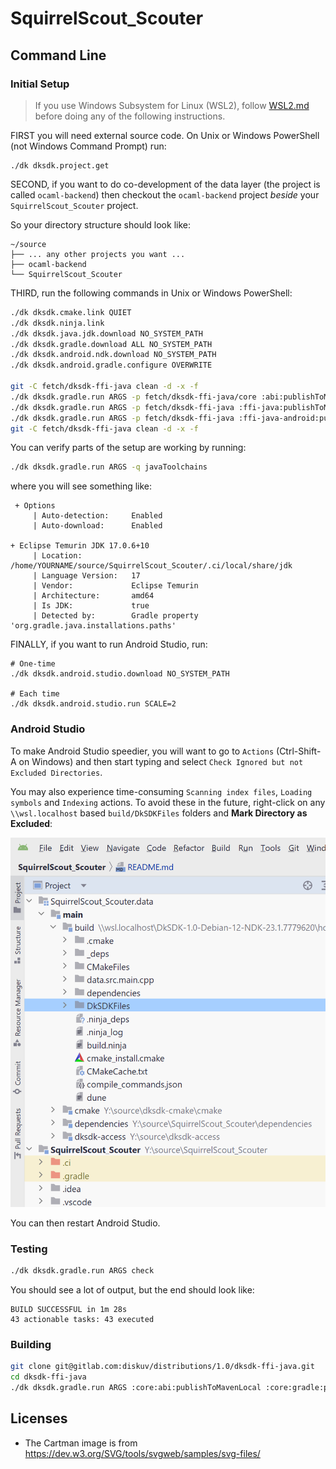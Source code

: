 # SquirrelScout_Scouter

## Command Line

### Initial Setup

> If you use Windows Subsystem for Linux (WSL2), follow [WSL2.md](./WSL2.md)
> before doing any of the following instructions.

FIRST you will need external source code. On Unix or Windows PowerShell (not Windows Command Prompt) run:

```shell
./dk dksdk.project.get
```

SECOND, if you want to do co-development of the data layer (the project is called `ocaml-backend`)
then checkout the `ocaml-backend` project *beside* your `SquirrelScout_Scouter` project.

So your directory structure should look like:

```text
~/source
├── ... any other projects you want ...
├── ocaml-backend
└── SquirrelScout_Scouter
```

THIRD, run the following commands in Unix or Windows PowerShell:

```sh
./dk dksdk.cmake.link QUIET
./dk dksdk.ninja.link
./dk dksdk.java.jdk.download NO_SYSTEM_PATH
./dk dksdk.gradle.download ALL NO_SYSTEM_PATH
./dk dksdk.android.ndk.download NO_SYSTEM_PATH
./dk dksdk.android.gradle.configure OVERWRITE

git -C fetch/dksdk-ffi-java clean -d -x -f
./dk dksdk.gradle.run ARGS -p fetch/dksdk-ffi-java/core :abi:publishToMavenLocal :gradle:publishToMavenLocal
./dk dksdk.gradle.run ARGS -p fetch/dksdk-ffi-java :ffi-java:publishToMavenLocal -P "cmakeCommand=$PWD/.ci/cmake/bin/cmake" -P disableAndroidNdk=1
./dk dksdk.gradle.run ARGS -p fetch/dksdk-ffi-java :ffi-java-android:publishToMavenLocal -P "cmakeCommand=$PWD/.ci/cmake/bin/cmake" -P disableAndroidNdk=1
git -C fetch/dksdk-ffi-java clean -d -x -f
```

You can verify parts of the setup are working by running:

```sh
./dk dksdk.gradle.run ARGS -q javaToolchains
```

where you will see something like:

```text
 + Options
     | Auto-detection:     Enabled
     | Auto-download:      Enabled

+ Eclipse Temurin JDK 17.0.6+10
     | Location:           /home/YOURNAME/source/SquirrelScout_Scouter/.ci/local/share/jdk
     | Language Version:   17
     | Vendor:             Eclipse Temurin
     | Architecture:       amd64
     | Is JDK:             true
     | Detected by:        Gradle property 'org.gradle.java.installations.paths'
```

FINALLY, if you want to run Android Studio, run:

```shell
# One-time
./dk dksdk.android.studio.download NO_SYSTEM_PATH

# Each time
./dk dksdk.android.studio.run SCALE=2
```

### Android Studio

To make Android Studio speedier, you will want to go to `Actions` (Ctrl-Shift-A on Windows)
and then start typing and select `Check Ignored but not Excluded Directories`.

You may also experience time-consuming `Scanning index files`, `Loading symbols` and `Indexing` actions.
To avoid these in the future, right-click on any `\\wsl.localhost` based `build/DkSDKFiles` folders and **Mark Directory as Excluded**:

![Mark build/DkSDKFiles directory as Excluded](static/exclude-DkSDKFiles.png)

You can then restart Android Studio.

### Testing

```sh
./dk dksdk.gradle.run ARGS check
```

You should see a lot of output, but the end should look like:

```text
BUILD SUCCESSFUL in 1m 28s
43 actionable tasks: 43 executed
```

### Building

```sh
git clone git@gitlab.com:diskuv/distributions/1.0/dksdk-ffi-java.git
cd dksdk-ffi-java
./dk dksdk.gradle.run ARGS :core:abi:publishToMavenLocal :core:gradle:publishToMavenLocal
```

## Licenses

- The Cartman image is from https://dev.w3.org/SVG/tools/svgweb/samples/svg-files/
